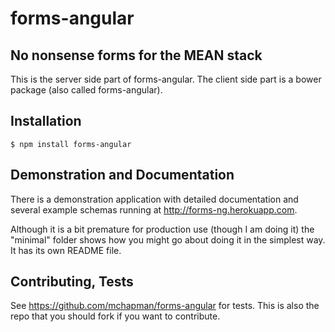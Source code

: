 # forms-angular

## No nonsense forms for the MEAN stack

This is the server side part of forms-angular.  The client side part is a
bower package (also called forms-angular).

## Installation

    $ npm install forms-angular

## Demonstration and Documentation

There is a demonstration application with detailed documentation and several 
example schemas running at http://forms-ng.herokuapp.com.

Although it is a bit premature for production use (though I am doing it) the
"minimal" folder shows how you might go about doing it in the simplest way.  
It has its own README file.

## Contributing, Tests

See https://github.com/mchapman/forms-angular for tests.  This is also the repo that you should fork
if you want to contribute.
